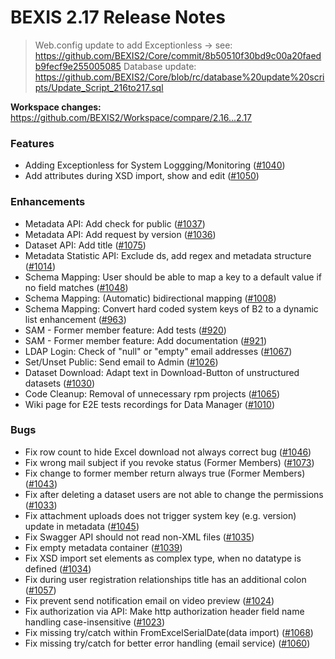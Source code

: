 # BEXIS 2.17 Release Notes
>Web.config update to add Exceptionless -> see: https://github.com/BEXIS2/Core/commit/8b50510f30bd9c00a20faedb9fecf9e255005085
>Database update: https://github.com/BEXIS2/Core/blob/rc/database%20update%20scripts/Update_Script_216to217.sql

**Workspace changes:** https://github.com/BEXIS2/Workspace/compare/2.16...2.17

### Features
- Adding Exceptionless for System Loggging/Monitoring ([#1040](https://github.com/BEXIS2/Core/issues/1040))
- Add attributes during XSD import, show and edit ([#1050](https://github.com/BEXIS2/Core/issues/1050))

  
### Enhancements
- Metadata API: Add check for public ([#1037](https://github.com/BEXIS2/Core/issues/1037))
- Metadata API: Add request by version ([#1036](https://github.com/BEXIS2/Core/issues/1036))
- Dataset API: Add title ([#1075](https://github.com/BEXIS2/Core/issues/1075))
- Metadata Statistic API: Exclude ds, add regex and metadata structure ([#1014](https://github.com/BEXIS2/Core/issues/1014))
- Schema Mapping: User should be able to map a key to a default value if no field matches ([#1048](https://github.com/BEXIS2/Core/issues/1048))
- Schema Mapping: (Automatic) bidirectional mapping ([#1008](https://github.com/BEXIS2/Core/issues/1008))
- Schema Mapping: Convert hard coded system keys of B2 to a dynamic list enhancement ([#963](https://github.com/BEXIS2/Core/issues/963))
- SAM - Former member feature: Add tests ([#920](https://github.com/BEXIS2/Core/issues/920))
- SAM - Former member feature: Add documentation ([#921](https://github.com/BEXIS2/Core/issues/921))
- LDAP Login: Check of "null" or "empty" email addresses ([#1067](https://github.com/BEXIS2/Core/issues/1067))
- Set/Unset Public: Send email to Admin ([#1026](https://github.com/BEXIS2/Core/issues/1026))
- Dataset Download: Adapt text in Download-Button of unstructured datasets ([#1030](https://github.com/BEXIS2/Core/issues/1030))
- Code Cleanup: Removal of unnecessary rpm projects ([#1065](https://github.com/BEXIS2/Core/issues/1065))
- Wiki page for E2E tests recordings for Data Manager ([#1010](https://github.com/BEXIS2/Core/issues/1010))

 
### Bugs
- Fix row count to hide Excel download not always correct bug ([#1046](https://github.com/BEXIS2/Core/issues/1046))
- Fix wrong mail subject if you revoke status (Former Members) ([#1073](https://github.com/BEXIS2/Core/issues/1073))
- Fix change to former member return always true (Former Members) ([#1043](https://github.com/BEXIS2/Core/issues/1043))
- Fix after deleting a dataset users are not able to change the permissions ([#1033](https://github.com/BEXIS2/Core/issues/1033))
- Fix attachment uploads does not trigger system key (e.g. version) update in metadata ([#1045](https://github.com/BEXIS2/Core/issues/1045))
- Fix Swagger API should not read non-XML files ([#1035](https://github.com/BEXIS2/Core/issues/1035))
- Fix empty metadata container ([#1039](https://github.com/BEXIS2/Core/issues/1039))
- Fix XSD import set elements as complex type, when no datatype is defined ([#1034](https://github.com/BEXIS2/Core/issues/1034))
- Fix during user registration relationships title has an additional colon ([#1057](https://github.com/BEXIS2/Core/issues/1057))
- Fix prevent send notification email on video preview ([#1024](https://github.com/BEXIS2/Core/issues/1024))
- Fix authorization via API: Make http authorization header field name handling case-insensitive ([#1023](https://github.com/BEXIS2/Core/issues/1023))
- Fix missing try/catch within FromExcelSerialDate(data import) ([#1068](https://github.com/BEXIS2/Core/issues/1068))
- Fix missing try/catch for better error handling (email service) ([#1060](https://github.com/BEXIS2/Core/issues/1060))
